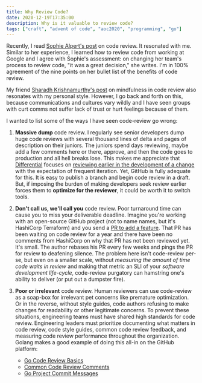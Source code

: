 ```yaml
---
title: Why Review Code?
date: 2020-12-19T17:35:00
description: Why is it valuable to review code?
tags: ["craft", "advent of code", "aoc2020", "programming", "go"]
---
```


[sophie alpert's post]: https://sophiebits.com/2018/12/25/why-review-code.html
[sharadh krishnamurthy's post]: https://www.nerdwallet.com/blog/engineering/mindful-pr-reviews/
[differential]: https://www.phacility.com/phabricator/differential/
[pr to add a feature]: https://github.com/terraform-providers/terraform-provider-aws/pull/11459
[reviewing earlier in the development of a change]: https://secure.phabricator.com/phame/post/view/766/write_review_merge_publish_phabricator_review_workflow/

Recently, I read [Sophie Alpert's post] on code review. It resonated with me.
Similar to her experience, I learned how to review code from working at Google
and I agree with Sophie's assessment: on changing her team's process to review
code, "it was a great decision," she writes. I'm in 100% agreement of the nine points on her bullet list of the benefits of code review.

My friend [Sharadh Krishnamurthy's post] on mindfulness in code review also
resonates with my personal style. However, I go back and forth on this, because
communications and cultures vary wildly and I have seen groups with curt comms
not suffer lack of trust or hurt feelings because of them.

I wanted to list some of the ways I have seen code-review go wrong:

1. **Massive dump** code review. I regularly see senior developers dump huge
   code reviews with several thousand lines of delta and pages of description on
   their juniors. The juniors spend days reviewing, maybe add a few comments
   here or there, approve, and then the code goes to production and all hell
   breaks lose. This makes me appreciate that [Differential] focuses on
   [reviewing earlier in the development of a change] with the expectation of
   frequent iteration. Yet, GitHub is fully adequate for this. It is easy to
   publish a branch and begin code review in a draft. But, if imposing the
   burden of making developers seek review earlier forces them to **optimize for
   the reviewer**, it could be worth it to switch tools.

1. **Don't call us, we'll call you** code review. Poor turnaround time can cause
   you to miss your deliverable deadline. Imagine you're working with an
   open-source GitHub project (not to name names, but it's HashiCorp Terraform)
   and you send a [PR to add a feature]. That PR has been waiting on code review
   for a year and there have been no comments from HashiCorp on why that PR has
   not been reviewed yet. It's small. The author rebases his PR every few weeks
   and pings the PR for review to deafening silence. The problem here isn't
   code-review per-se, but even on a smaller scale, without _measuring the
   amount of time code waits in review_ and making that metric an SLI of your
   _software development life-cycle_, code-review purgatory can hamstring one's
   ability to deliver (or put out a dumpster fire).

1. **Poor or irrelevant** code review. Human reviewers can use code-review as a
   soap-box for irrelevant pet concerns like premature optimization. Or in the
   reverse, without style guides, code authors refusing to make changes for
   readability or other legitimate concerns. To prevent these situations,
   engineering teams must have shared high standards for code review.
   Engineering leaders must prioritize documenting what matters in code review,
   code style guides, common code review feedback, and measuring code review
   performance throughout the organization. Golang makes a good example of doing
   this all-in on the GitHub platform:
   - [Go Code Review Basics](https://github.com/golang/go/wiki/CodeReview)
   - [Common Code Review Comments](https://github.com/golang/go/wiki/CodeReviewComments)
   - [Go Project Commit Messages](https://github.com/golang/go/wiki/CommitMessage)
